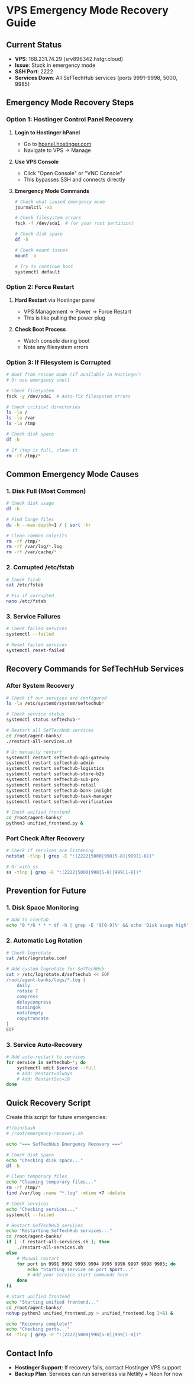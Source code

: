 # VPS Emergency Mode Recovery Guide

## Current Status
- **VPS**: 168.231.74.29 (srv896342.hstgr.cloud)
- **Issue**: Stuck in emergency mode
- **SSH Port**: 2222
- **Services Down**: All SefTechHub services (ports 9991-9998, 5000, 9985)

## Emergency Mode Recovery Steps

### Option 1: Hostinger Control Panel Recovery
1. **Login to Hostinger hPanel**
   - Go to [hpanel.hostinger.com](https://hpanel.hostinger.com)
   - Navigate to VPS → Manage

2. **Use VPS Console**
   - Click "Open Console" or "VNC Console"
   - This bypasses SSH and connects directly

3. **Emergency Mode Commands**
   ```bash
   # Check what caused emergency mode
   journalctl -xb
   
   # Check filesystem errors
   fsck -f /dev/sda1  # (or your root partition)
   
   # Check disk space
   df -h
   
   # Check mount issues
   mount -a
   
   # Try to continue boot
   systemctl default
   ```

### Option 2: Force Restart
1. **Hard Restart** via Hostinger panel
   - VPS Management → Power → Force Restart
   - This is like pulling the power plug

2. **Check Boot Process**
   - Watch console during boot
   - Note any filesystem errors

### Option 3: If Filesystem is Corrupted
```bash
# Boot from rescue mode (if available in Hostinger)
# Or use emergency shell

# Check filesystem
fsck -y /dev/sda1  # Auto-fix filesystem errors

# Check critical directories
ls -la /
ls -la /var
ls -la /tmp

# Check disk space
df -h

# If /tmp is full, clean it
rm -rf /tmp/*
```

## Common Emergency Mode Causes

### 1. Disk Full (Most Common)
```bash
# Check disk usage
df -h

# Find large files
du -h --max-depth=1 / | sort -hr

# Clean common culprits
rm -rf /tmp/*
rm -rf /var/log/*.log
rm -rf /var/cache/*
```

### 2. Corrupted /etc/fstab
```bash
# Check fstab
cat /etc/fstab

# Fix if corrupted
nano /etc/fstab
```

### 3. Service Failures
```bash
# Check failed services
systemctl --failed

# Reset failed services
systemctl reset-failed
```

## Recovery Commands for SefTechHub Services

### After System Recovery
```bash
# Check if our services are configured
ls -la /etc/systemd/system/seftechub*

# Check service status
systemctl status seftechub-*

# Restart all SefTechHub services
cd /root/agent-banks/
./restart-all-services.sh

# Or manually restart
systemctl restart seftechub-api-gateway
systemctl restart seftechub-admin
systemctl restart seftechub-logistics
systemctl restart seftechub-store-b2b
systemctl restart seftechub-sub-pro
systemctl restart seftechub-retail
systemctl restart seftechub-bank-insight
systemctl restart seftechub-task-manager
systemctl restart seftechub-verification

# Check unified frontend
cd /root/agent-banks/
python3 unified_frontend.py &
```

### Port Check After Recovery
```bash
# Check if services are listening
netstat -tlnp | grep -E ":(2222|5000|998[5-8]|999[1-8])"

# Or with ss
ss -tlnp | grep -E ":(2222|5000|998[5-8]|999[1-8])"
```

## Prevention for Future

### 1. Disk Space Monitoring
```bash
# Add to crontab
echo "0 */6 * * * df -h | grep -E '9[0-9]%' && echo 'Disk usage high' | mail -s 'VPS Alert' your-email@domain.com" | crontab -
```

### 2. Automatic Log Rotation
```bash
# Check logrotate
cat /etc/logrotate.conf

# Add custom logrotate for SefTechHub
cat > /etc/logrotate.d/seftechub << EOF
/root/agent-banks/logs/*.log {
    daily
    rotate 7
    compress
    delaycompress
    missingok
    notifempty
    copytruncate
}
EOF
```

### 3. Service Auto-Recovery
```bash
# Add auto-restart to services
for service in seftechub-*; do
    systemctl edit $service --full
    # Add: Restart=always
    # Add: RestartSec=10
done
```

## Quick Recovery Script

Create this script for future emergencies:

```bash
#!/bin/bash
# /root/emergency-recovery.sh

echo "=== SefTechHub Emergency Recovery ==="

# Check disk space
echo "Checking disk space..."
df -h

# Clean temporary files
echo "Cleaning temporary files..."
rm -rf /tmp/*
find /var/log -name "*.log" -mtime +7 -delete

# Check services
echo "Checking services..."
systemctl --failed

# Restart SefTechHub services
echo "Restarting SefTechHub services..."
cd /root/agent-banks/
if [ -f restart-all-services.sh ]; then
    ./restart-all-services.sh
else
    # Manual restart
    for port in 9991 9992 9993 9994 9995 9996 9997 9998 9985; do
        echo "Starting service on port $port..."
        # Add your service start commands here
    done
fi

# Start unified frontend
echo "Starting unified frontend..."
cd /root/agent-banks/
nohup python3 unified_frontend.py > unified_frontend.log 2>&1 &

echo "Recovery complete!"
echo "Checking ports..."
ss -tlnp | grep -E ":(2222|5000|998[5-8]|999[1-8])"
```

## Contact Info
- **Hostinger Support**: If recovery fails, contact Hostinger VPS support
- **Backup Plan**: Services can run serverless via Netlify + Neon for now